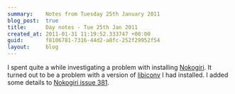 ```yaml
---
summary:    Notes from Tuesday 25th January 2011
blog_post:  true
title:      Day notes - Tue 25th Jan 2011
created_at: 2011-01-31 11:19:52.333747 +00:00
guid:       f8106781-7316-44d2-a8fc-252f29952f54
layout:     blog
---
```

I spent quite a while investigating a problem with installing [Nokogiri](https://github.com/tenderlove/nokogiri/).  It turned out to be a problem with a version of [libiconv](http://www.gnu.org/software/libiconv/) I had installed.  I added some details to [Nokogiri issue 381](https://github.com/tenderlove/nokogiri/issues/#issue/381/comment/706790).
